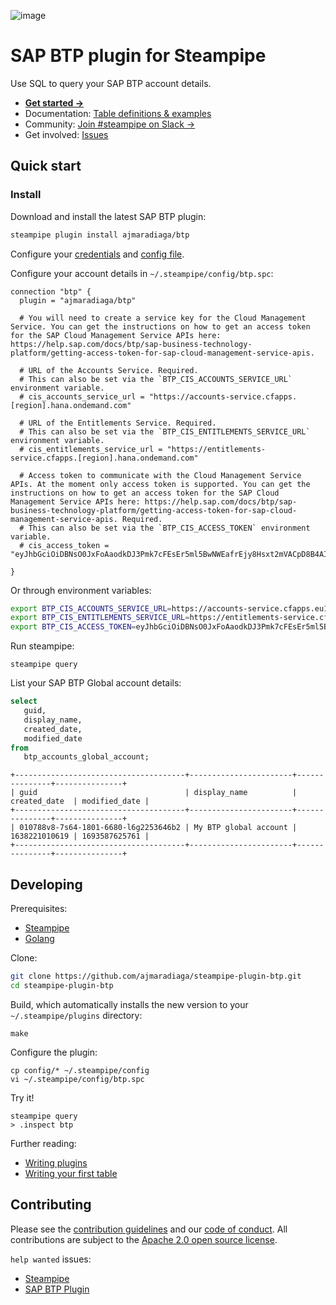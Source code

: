 ![image](https://hub.steampipe.io/images/plugins/ajmaradiaga/btp-social-graphic.png)

# SAP BTP plugin for Steampipe

Use SQL to query your SAP BTP account details.

- **[Get started →](https://hub.steampipe.io/plugins/ajmaradiaga/btp)**
- Documentation: [Table definitions & examples](https://hub.steampipe.io/plugins/ajmaradiaga/btp/tables)
- Community: [Join #steampipe on Slack →](https://turbot.com/community/join)
- Get involved: [Issues](https://github.com/ajmaradiaga/steampipe-plugin-btp/issues)

## Quick start

### Install

Download and install the latest SAP BTP plugin:

```bash
steampipe plugin install ajmaradiaga/btp
```

Configure your [credentials](https://hub.steampipe.io/plugins/ajmaradiaga/btp#credentials) and [config file](https://hub.steampipe.io/plugins/ajmaradiaga/btp#configuration).

Configure your account details in `~/.steampipe/config/btp.spc`:

```hcl
connection "btp" {
  plugin = "ajmaradiaga/btp"

  # You will need to create a service key for the Cloud Management Service. You can get the instructions on how to get an access token for the SAP Cloud Management Service APIs here: https://help.sap.com/docs/btp/sap-business-technology-platform/getting-access-token-for-sap-cloud-management-service-apis.

  # URL of the Accounts Service. Required.
  # This can also be set via the `BTP_CIS_ACCOUNTS_SERVICE_URL` environment variable.
  # cis_accounts_service_url = "https://accounts-service.cfapps.[region].hana.ondemand.com"
  
  # URL of the Entitlements Service. Required.
  # This can also be set via the `BTP_CIS_ENTITLEMENTS_SERVICE_URL` environment variable.
  # cis_entitlements_service_url = "https://entitlements-service.cfapps.[region].hana.ondemand.com"

  # Access token to communicate with the Cloud Management Service APIs. At the moment only access token is supported. You can get the instructions on how to get an access token for the SAP Cloud Management Service APIs here: https://help.sap.com/docs/btp/sap-business-technology-platform/getting-access-token-for-sap-cloud-management-service-apis. Required.
  # This can also be set via the `BTP_CIS_ACCESS_TOKEN` environment variable.
  # cis_access_token = "eyJhbGciOiDBNsO0JxFoAaodkDJ3Pmk7cFEsEr5ml5BwNWEafrEjy8Hsxt2mVACpD8B4AIPpRuMoGE71qXGoPcW0vCugceTwN4C3xM8qYmH7DLQrdVIlSX6kydYxnRNjSO8je56ckA4oTC8wm2E2clClPhinDBN6DxHhXlB0eVJnerl4ONpxaH43PYXmHjIsArTuBGK6nCFtApIGN1OvMDPmjHFtOjNgcPCPC5GDXTt5oaB6M2gUrfD5QQVGA7L6yFQlXYPvF6BSyMxpoQXywMUwYA6oqV"
 
}
```

Or through environment variables:

```sh
export BTP_CIS_ACCOUNTS_SERVICE_URL=https://accounts-service.cfapps.eu10.hana.ondemand.com
export BTP_CIS_ENTITLEMENTS_SERVICE_URL=https://entitlements-service.cfapps.eu10.hana.ondemand.com
export BTP_CIS_ACCESS_TOKEN=eyJhbGciOiDBNsO0JxFoAaodkDJ3Pmk7cFEsEr5ml5BwNWEafrEjy8Hsxt2mVACpD8B4AIPpRuMoGE71qXGoPcW0vCugceTwN4C3xM8qYmH7DLQ
```

Run steampipe:

```shell
steampipe query
```

List your SAP BTP Global account details:

```sql
select
   guid,
   display_name,
   created_date,
   modified_date 
from
   btp_accounts_global_account;
```

```
+--------------------------------------+-----------------------+---------------+---------------+
| guid                                 | display_name          | created_date  | modified_date |
+--------------------------------------+-----------------------+---------------+---------------+
| 010788v8-7s64-1801-6680-l6g2253646b2 | My BTP global account | 1638221010619 | 1693587625761 |
+--------------------------------------+-----------------------+---------------+---------------+
```

## Developing

Prerequisites:

- [Steampipe](https://steampipe.io/downloads)
- [Golang](https://golang.org/doc/install)

Clone:

```sh
git clone https://github.com/ajmaradiaga/steampipe-plugin-btp.git
cd steampipe-plugin-btp
```

Build, which automatically installs the new version to your `~/.steampipe/plugins` directory:

```
make
```

Configure the plugin:

```
cp config/* ~/.steampipe/config
vi ~/.steampipe/config/btp.spc
```

Try it!

```
steampipe query
> .inspect btp
```

Further reading:

- [Writing plugins](https://steampipe.io/docs/develop/writing-plugins)
- [Writing your first table](https://steampipe.io/docs/develop/writing-your-first-table)

## Contributing

Please see the [contribution guidelines](https://github.com/ajmaradiaga/steampipe-plugin-btp/blob/main/CONTRIBUTING.md) and our [code of conduct](https://github.com/ajmaradiaga/steampipe-plugin-btp/blob/main/CODE_OF_CONDUCT.md). All contributions are subject to the [Apache 2.0 open source license](https://github.com/ajmaradiaga/steampipe-plugin-btp/blob/main/LICENSE).

`help wanted` issues:

- [Steampipe](https://github.com/turbot/steampipe/labels/help%20wanted)
- [SAP BTP Plugin](https://github.com/ajmaradiaga/steampipe-plugin-btp/labels/help%20wanted)

